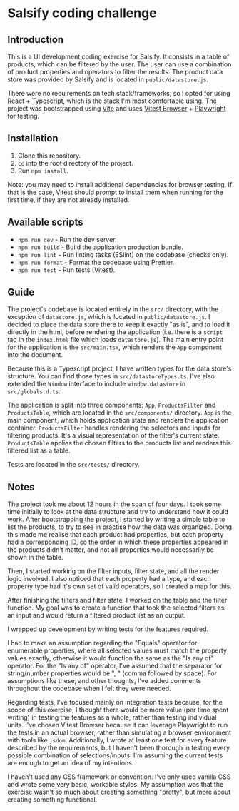 # Salsify coding challenge

## Introduction

This is a UI development coding exercise for Salsify. It consists in a table of products, which can be filtered by the
user.
The user can use a combination of product properties and operators to filter the results. The product data store was
provided by Salsify and is located in `public/datastore.js`.

There were no requirements on tech stack/frameworks, so I opted for using [React](https://react.dev/) + [Typescript](https://www.typescriptlang.org/),
which is the stack I'm most comfortable using. The project was bootstrapped using [Vite](https://vite.dev/) and uses
[Vitest Browser](https://vitest.dev/guide/browser/) + [Playwright](https://playwright.dev/) for testing.

## Installation

1. Clone this repository.
2. `cd` into the root directory of the project.
3. Run `npm install`.

Note: you may need to install additional dependencies for browser testing. If that is the case, Vitest should prompt to
install them when running for the first time, if they are not already installed.

## Available scripts

- `npm run dev` - Run the dev server.
- `npm run build` - Build the application production bundle.
- `npm run lint` - Run linting tasks (ESlint) on the codebase (checks only).
- `npm run format` - Format the codebase using Prettier.
- `npm run test` - Run tests (Vitest).

## Guide

The project's codebase is located entirely in the `src/` directory, with the exception of `datastore.js`, which is
located in `public/datastore.js`. I decided to place the data store there to keep it exactly "as is", and to load
it directly in the html, before rendering the application (i.e. there is a `script` tag in the `index.html` file
which loads `datastore.js`). The main entry point for the application is the `src/main.tsx`, which renders the
`App` component into the document.

Because this is a Typescript project, I have written types for the data store's structure. You can find those
types in `src/datastoreTypes.ts`. I've also extended the `Window` interface to include `window.datastore` in
`src/globals.d.ts`.

The application is split into three components: `App`, `ProductsFilter` and `ProductsTable`, which are located in the
`src/components/` directory.
`App` is the main component, which holds application state and renders the application container.
`ProductsFilter` handles rendering the selectors and inputs for filtering products. It's a visual representation of the
filter's current state.
`ProductsTable` applies the chosen filters to the products list and renders this filtered list as a table.

Tests are located in the `src/tests/` directory.

## Notes

The project took me about 12 hours in the span of four days. I took some time initially to look at the data structure
and try to understand how it could work.
After bootstrapping the project, I started by writing a simple table to list the products, to try to see in practise
how the data was organized. Doing this made me realise that each product had properties, but each property had a
corresponding ID, so the order in which these properties appeared in the products didn't matter, and not all properties
would necessarily be shown in the table.

Then, I started working on the filter inputs, filter state, and all the render logic involved. I also noticed that each
property had a type, and each property type had it's own set of valid operators, so I created a map for this.

After finishing the filters and filter state, I worked on the table and the filter function. My goal was to create a
function that took the selected filters as an input and would return a filtered product list as an output.

I wrapped up development by writing tests for the features required.

I had to make an assumption regarding the "Equals" operator for enumerable properties, where all selected values must
match the property values exactly, otherwise it would function the same as the "Is any of" operator.
For the "Is any of" operator, I've assumed that the separator for string/number properties would be ", " (comma followed
by space). For assumptions like these, and other thoughts, I've added comments throughout the codebase when I felt they
were needed.

Regarding tests, I've focused mainly on integration tests because, for the scope of this exercise, I thought there
would be more value (per time spent writing) in testing the features as a whole, rather than testing individual units.
I've chosen Vitest Browser because it can leverage Playwright to run the tests in an actual browser, rather than
simulating a browser environment with tools like `jsdom`.
Additionally, I wrote at least one test for every feature described by the requirements, but I haven't been thorough in
testing every possible combination of selections/inputs. I'm assuming the current tests are enough to get an idea of
my intentions.

I haven't used any CSS framework or convention. I've only used vanilla CSS and wrote some very basic,
workable styles. My assumption was that the exercise wasn't so much about creating something "pretty", but more about
creating something functional.
